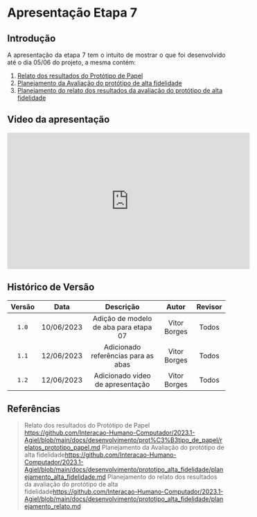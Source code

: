 # Apresentação Etapa 7

## Introdução

<p align="justify">
A apresentação da etapa 7 tem o intuito de mostrar o que foi desenvolvido até o dia 05/06 do projeto, a mesma contém:
</p>

1. <a href="https://interacao-humano-computador.github.io/2023.1-Agiel/desenvolvimento/prot%C3%B3tipo_de_papel/relatos_prototipo_papel/">Relato dos resultados do Protótipo de Papel</a>
2. <a href="https://interacao-humano-computador.github.io/2023.1-Agiel/desenvolvimento/prototipo_alta_fidelidade/planejamento_alta_fidelidade/">Planejamento da Avaliação do protótipo de alta fidelidade</a>
3. <a href="https://interacao-humano-computador.github.io/2023.1-Agiel/desenvolvimento/prototipo_alta_fidelidade/planejamento_relato/">Planejamento do relato dos resultados da avaliação do protótipo de alta fidelidade</a>

## Video da apresentação

<iframe width="560" height="315" src="https://www.youtube.com/embed/9Yolk2PQ_o4" title="YouTube video player" frameborder="0" allow="accelerometer; autoplay; clipboard-write; encrypted-media; gyroscope; picture-in-picture; web-share" allowfullscreen></iframe>

## Histórico de Versão

| Versão | Data  |            Descrição              |     Autor      |    Revisor    |
|:------:|:-----:|:---------------------------------:|:--------------:|:-------------:|
| `1.0`  | 10/06/2023 | Adição de modelo de aba para etapa 07 | Vitor Borges | Todos |
| `1.1`  | 12/06/2023 | Adicionado referências para as abas | Vitor Borges | Todos |
| `1.2`  | 12/06/2023 | Adicionado video de apresentação | Vitor Borges | Todos |

## Referências
>Relato dos resultados do Protótipo de Papel <https://github.com/Interacao-Humano-Computador/2023.1-Agiel/blob/main/docs/desenvolvimento/prot%C3%B3tipo_de_papel/relatos_prototipo_papel.md>
>Planejamento da Avaliação do protótipo de alta fidelidade<https://github.com/Interacao-Humano-Computador/2023.1-Agiel/blob/main/docs/desenvolvimento/prototipo_alta_fidelidade/planejamento_alta_fidelidade.md>
>Planejamento do relato dos resultados da avaliação do protótipo de alta fidelidade<https://github.com/Interacao-Humano-Computador/2023.1-Agiel/blob/main/docs/desenvolvimento/prototipo_alta_fidelidade/planejamento_relato.md>
